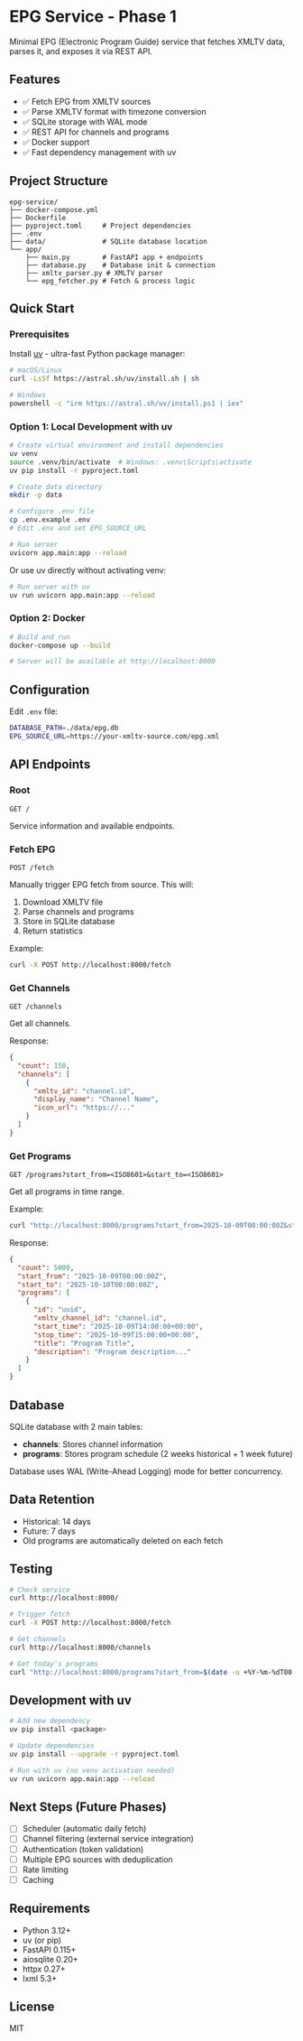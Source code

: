 # EPG Service - Phase 1

Minimal EPG (Electronic Program Guide) service that fetches XMLTV data, parses it, and exposes it via REST API.

## Features

- ✅ Fetch EPG from XMLTV sources
- ✅ Parse XMLTV format with timezone conversion
- ✅ SQLite storage with WAL mode
- ✅ REST API for channels and programs
- ✅ Docker support
- ✅ Fast dependency management with uv

## Project Structure

```
epg-service/
├── docker-compose.yml
├── Dockerfile
├── pyproject.toml     # Project dependencies
├── .env
├── data/              # SQLite database location
└── app/
    ├── main.py        # FastAPI app + endpoints
    ├── database.py    # Database init & connection
    ├── xmltv_parser.py # XMLTV parser
    └── epg_fetcher.py # Fetch & process logic
```

## Quick Start

### Prerequisites

Install [uv](https://github.com/astral-sh/uv) - ultra-fast Python package manager:

```bash
# macOS/Linux
curl -LsSf https://astral.sh/uv/install.sh | sh

# Windows
powershell -c "irm https://astral.sh/uv/install.ps1 | iex"
```

### Option 1: Local Development with uv

```bash
# Create virtual environment and install dependencies
uv venv
source .venv/bin/activate  # Windows: .venv\Scripts\activate
uv pip install -r pyproject.toml

# Create data directory
mkdir -p data

# Configure .env file
cp .env.example .env
# Edit .env and set EPG_SOURCE_URL

# Run server
uvicorn app.main:app --reload
```

Or use uv directly without activating venv:

```bash
# Run server with uv
uv run uvicorn app.main:app --reload
```

### Option 2: Docker

```bash
# Build and run
docker-compose up --build

# Server will be available at http://localhost:8000
```

## Configuration

Edit `.env` file:

```bash
DATABASE_PATH=./data/epg.db
EPG_SOURCE_URL=https://your-xmltv-source.com/epg.xml
```

## API Endpoints

### Root
```
GET /
```
Service information and available endpoints.

### Fetch EPG
```
POST /fetch
```
Manually trigger EPG fetch from source. This will:
1. Download XMLTV file
2. Parse channels and programs
3. Store in SQLite database
4. Return statistics

Example:
```bash
curl -X POST http://localhost:8000/fetch
```

### Get Channels
```
GET /channels
```
Get all channels.

Response:
```json
{
  "count": 150,
  "channels": [
    {
      "xmltv_id": "channel.id",
      "display_name": "Channel Name",
      "icon_url": "https://..."
    }
  ]
}
```

### Get Programs
```
GET /programs?start_from=<ISO8601>&start_to=<ISO8601>
```
Get all programs in time range.

Example:
```bash
curl "http://localhost:8000/programs?start_from=2025-10-09T00:00:00Z&start_to=2025-10-10T00:00:00Z"
```

Response:
```json
{
  "count": 5000,
  "start_from": "2025-10-09T00:00:00Z",
  "start_to": "2025-10-10T00:00:00Z",
  "programs": [
    {
      "id": "uuid",
      "xmltv_channel_id": "channel.id",
      "start_time": "2025-10-09T14:00:00+00:00",
      "stop_time": "2025-10-09T15:00:00+00:00",
      "title": "Program Title",
      "description": "Program description..."
    }
  ]
}
```

## Database

SQLite database with 2 main tables:

- **channels**: Stores channel information
- **programs**: Stores program schedule (2 weeks historical + 1 week future)

Database uses WAL (Write-Ahead Logging) mode for better concurrency.

## Data Retention

- Historical: 14 days
- Future: 7 days
- Old programs are automatically deleted on each fetch

## Testing

```bash
# Check service
curl http://localhost:8000/

# Trigger fetch
curl -X POST http://localhost:8000/fetch

# Get channels
curl http://localhost:8000/channels

# Get today's programs
curl "http://localhost:8000/programs?start_from=$(date -u +%Y-%m-%dT00:00:00Z)&start_to=$(date -u -d '+1 day' +%Y-%m-%dT00:00:00Z)"
```

## Development with uv

```bash
# Add new dependency
uv pip install <package>

# Update dependencies
uv pip install --upgrade -r pyproject.toml

# Run with uv (no venv activation needed)
uv run uvicorn app.main:app --reload
```

## Next Steps (Future Phases)

- [ ] Scheduler (automatic daily fetch)
- [ ] Channel filtering (external service integration)
- [ ] Authentication (token validation)
- [ ] Multiple EPG sources with deduplication
- [ ] Rate limiting
- [ ] Caching

## Requirements

- Python 3.12+
- uv (or pip)
- FastAPI 0.115+
- aiosqlite 0.20+
- httpx 0.27+
- lxml 5.3+

## License

MIT
